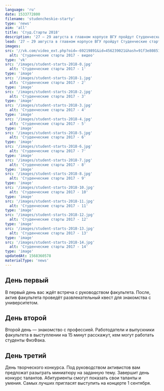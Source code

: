 ```yaml
---
language: 'ru'
date: 1533772800
filename: 'studencheskie-starty'
type: 'news'
aim: 'all'
title: 'Студ.Старты 2018'
description: '27 — 29 августа в главном корпусе ВГУ пройдут Студенческие старты...'
lead: '27 — 29 августа в главном корпусе ВГУ пройдут Студенческие старты. Это ежегодное мероприятие для абитуриентов ФизФака. На нем вы сможете познакомиться с однокурсниками, подробнее узнать о будущей профессии и просто весело провести время.'
images:
src: '//vk.com/video_ext.php?oid=-69219891&id=456239021&hash=91f3e80851f89ce9&hd=2'
  alt: 'Студенческие старты 2017 - видео'
type: 'vk'
src: '/images/student-starts-2018-0.jpg'
  alt: 'Студенческие старты 2017 - 1'
type: 'image'
src: '/images/student-starts-2018-1.jpg'
  alt: 'Студенческие старты 2017 - 2'
type: 'image'
src: '/images/student-starts-2018-2.jpg'
  alt: 'Студенческие старты 2017 - 3'
type: 'image'
src: '/images/student-starts-2018-3.jpg'
  alt: 'Студенческие старты 2017 - 4'
type: 'image'
src: '/images/student-starts-2018-4.jpg'
  alt: 'Студенческие старты 2017 - 5'
type: 'image'
src: '/images/student-starts-2018-5.jpg'
  alt: 'Студенческие старты 2017 - 6'
type: 'image'
src: '/images/student-starts-2018-6.jpg'
  alt: 'Студенческие старты 2017 - 7'
type: 'image'
src: '/images/student-starts-2018-7.jpg'
  alt: 'Студенческие старты 2017 - 8'
type: 'image'
src: '/images/student-starts-2018-8.jpg'
  alt: 'Студенческие старты 2017 - 9'
type: 'image'
src: '/images/student-starts-2018-10.jpg'
  alt: 'Студенческие старты 2017 - 10'
type: 'image'
src: '/images/student-starts-2018-11.jpg'
  alt: 'Студенческие старты 2017 - 11'
type: 'image'
src: '/images/student-starts-2018-12.jpg'
  alt: 'Студенческие старты 2017 - 12'
type: 'image'
src: '/images/student-starts-2018-13.jpg'
  alt: 'Студенческие старты 2017 - 13'
type: 'image'
src: '/images/student-starts-2018-14.jpg'
  alt: 'Студенческие старты 2017 - 14'
type: 'image'
updatedAt: 1568360578
materialType: 'news'
---
```

День первый
-----------

В первый день вас ждёт встреча с руководством факультета. После, актив факультета проведёт развлекательный квест для знакомства с университетом.

День второй
-----------

Второй день — знакомство с профессией. Работодатели и выпускники факультета в выступлении на 15 минут расскажут, кем могут работать студенты ФизФака.

День третий
-----------

День творческого конкурса. Под руководством активистов вам предложат разыграть миниатюру на заданную тему. Завершит день конкурс талантов. Абитуриенты смогут показать свои таланты и умения. Самых лучших пригласят выступить на концерте 1 сентября.

